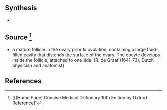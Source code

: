 ## Synthesis
- 
## Source [^1]
- a mature follicle in the ovary prior to ovulation, containing a large fluid-filled cavity that distends the surface of the ovary. The oocyte develops inside the follicle, attached to one side. \[R. de Graaf (1641-73), Dutch physician and anatomist]
## References

[^1]: [[(Home Page) Concise Medical Dictionary 10th Edition by Oxford Reference]]